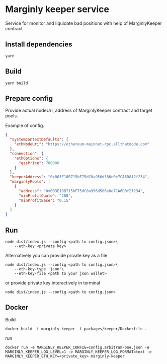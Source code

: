 # Marginly keeper service

Service for monitor and liquidate bad positions with help of MarginlyKeeper contract

## Install dependencies

```shell
yarn
```

## Build

```shell
yarn build
```

## Prepare config

Provide actual nodeUri, address of MarginlyKeeper contract and target pools.

Example of config.

```json
{
  "systemContextDefaults": {
    "ethNodeUri": "https://ethereum-mainnet-rpc.allthatnode.com"
  },
  "connection": {
    "ethOptions": {
      "gasPrice": 700000
    }
  },
  "keeperAddress": "0x003E10B715bF75dC0a956d586e0e7CA6D8f2f234",
  "marginlyPools": [
    {
      "address": "0x003E10B715bF75dC0a956d586e0e7CA6D8f2f234",
      "minProfitQuote": "200",
      "minProfitBase": "0.15"
    }
  ]
}
```

## Run

```shell
node dist/index.js --config <path to config.json>\
    --eth-key <private key>
```

Alternatively you can provide private key as a file

```shell
node dist/index.js --config <path to config.json>\
    --eth-key-type 'json'\
    --eth-key-file <path to your json wallet>
```

or provide private key interactively in terminal

```shell
node dist/index.js --config <path to config.json>
```

## Docker

Build

```shell
docker build -t marginly-keeper -f packages/keeper/Dockerfile .
```

run

```shell
docker run -e MARGINLY_KEEPER_CONFIG=config.arbitrum-one.json -e MARGINLY_KEEPER_LOG_LEVEL=1 -e MARGINLY_KEEPER_LOG_FORMAT=text -e MARGINLY_KEEPER_ETH_KEY=<private_key> marginly-keeper
```
